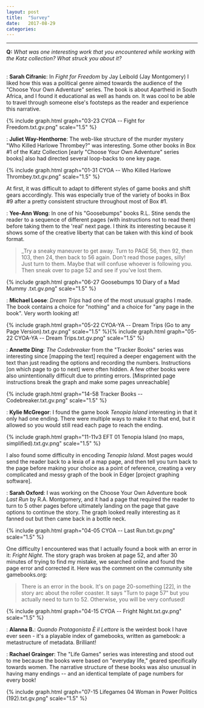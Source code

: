 ```yaml
---
layout: post
title:  "Survey"
date:   2017-08-29
categories: 
---
```



---------

**Q:** _What was one interesting work that you encountered while working with the Katz collection? What struck you about it?_<br><br>

:  **Sarah Cifranic**: In _Fight for Freedom_ by Jay Leibold (Jay Montgomery) I liked how this was a political genre aimed towards the audience of the "Choose Your Own Adventure" series. The book is about Apartheid in South Africa, and I found it educational as well as hands on. It was cool to be able to travel through someone else's footsteps as the reader and experience this narrative.

   {% include graph.html graph="03-23 CYOA -- Fight for Freedom.txt.gv.png" scale="1.5" %}

:  **Juliet Way-Henthorne**: The web-like structure of the murder mystery "Who Killed Harlowe Thrombey?" was interesting. Some other books in Box #1 of the Katz Collection [early "Choose Your Own Adventure" series books] also had directed several loop-backs to one key page.

   {% include graph.html graph="01-31 CYOA -- Who Killed Harlowe Thrombey.txt.gv.png" scale="1.5" %}

   At first, it was difficult to adapt to different styles of game books and shift gears accordingly. This was especially true of the variety of books in Box #9 after a pretty consistent structure throughout most of Box #1. 

:  **Yee-Ann Wong**: In one of his "Goosebumps" books R.L. Stine sends the reader to a sequence of different pages (with instructions not to read them) before taking them to the 'real' next page. I think its interesting because it shows some of the creative liberty that can be taken with this kind of book format.

   > _Try a sneaky maneuver to get away. Turn to PAGE 56, then 92, then 103, then 24, then back to 56 again. Don't read those pages, silly! Just turn to them. Maybe that will confuse whoever is following you. Then sneak over to page 52 and see if you've lost them.

   {% include graph.html graph="06-27 Goosebumps 10 Diary of a Mad Mummy .txt.gv.png" scale="1.5" %}

:  **Michael Loose**: _Dream Trips_ had one of the most unusual graphs I made. The book contains a choice for "nothing" and a choice for "any page in the book". Very worth looking at!

   {% include graph.html graph="05-22 CYOA-YA -- Dream Trips (Go to any Page Version).txt.gv.png" scale="1.5" %}{% include graph.html graph="05-22 CYOA-YA -- Dream Trips.txt.gv.png" scale="1.5" %}

:  **Annette Ding**: _The Codebreaker_ from the "Tracker Books" series was interesting since [mapping the text] required a deeper engagement with the text than just reading the options and recording the numbers. Instructions [on which page to go to next] were often hidden. A few other books were also unintentionally difficult due to printing errors. [Misprinted page instructions break the graph and make some pages unreachable]

   {% include graph.html graph="14-58 Tracker Books -- Codebreaker.txt.gv.png" scale="1.5" %}

:  **Kylie McGregor**: I found the game book _Tenopia Island_ interesting in that it only had one ending. There were multiple ways to make it to that end, but it allowed so you would still read each page to reach the ending.

   {% include graph.html graph="11-11v3 EFT 01 Tenopia Island (no maps, simplified).txt.gv.png" scale="1.5" %}

   I also found some difficulty in encoding _Tenopia Island_. Most pages would send the reader back to a lexia of a map page, and then tell you turn back to the page before making your choice as a point of reference, creating a very complicated and messy graph of the book in Edger [project graphing software].

:  **Sarah Oxford**: I was working on the Choose Your Own Adventure book _Last Run_ by R.A. Montgomery, and it had a page that required the reader to turn to 5 other pages before ultimately landing on the page that gave options to continue the story. The graph looked really interesting as it fanned out but then came back in a bottle neck.

   {% include graph.html graph="04-05 CYOA -- Last Run.txt.gv.png" scale="1.5" %}

   One difficulty I encountered was that I actually found a book with an error in it: _Fright Night_. The story graph was broken at page 52, and after 30 minutes of trying to find my mistake, we searched online and found the page error and corrected it. Here was the comment on the community site gamebooks.org:

   > There is an error in the book. It's on page 20-something [22], in the story arc about the roller coaster. It says "Turn to page 57" but you actually need to turn to 52. Otherwise, you will be very confused!

   {% include graph.html graph="04-15 CYOA -- Fright Night.txt.gv.png" scale="1.5" %}

:  **Alanna B.**: _Quando Protagonista È il Lettore_ is the weirdest book I have ever seen - it's a playable index of gamebooks, written as gamebook: a metastructure of metadata. Brilliant! 

:  **Rachael Grainger**: The "Life Games" series was interesting and stood out to me because the books were based on "everyday life," geared specifically towards women. The narrative structure of these books was also unusual in having many endings -- and an identical template of page numbers for every book!

   {% include graph.html graph="07-15 Lifegames 04 Woman in Power Politics (192).txt.gv.png" scale="1.5" %}
